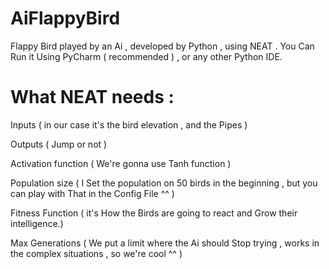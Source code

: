 # AiFlappyBird

Flappy Bird played by an Ai , developed by Python , using NEAT . You Can Run it Using PyCharm ( recommended ) , or any other Python IDE.

# What NEAT needs :

Inputs ( in our case it's the bird elevation , and the Pipes )

Outputs ( Jump or not )

Activation function ( We're gonna use Tanh function )

Population size ( I Set the population on 50 birds in the beginning , but you can play with That in the Config File ^^ )

Fitness Function ( it's How the Birds are going to react and Grow their intelligence.)

Max Generations ( We put a limit where the Ai should Stop trying , works in the complex situations , so we're cool ^^ )
